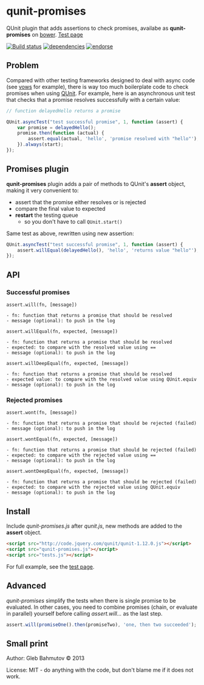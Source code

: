 # qunit-promises

QUnit plugin that adds assertions to check promises, availabe
as **qunit-promises** on [bower](http://sindresorhus.com/bower-components/).
[Test page](http://glebbahmutov.com/qunit-promises/)

[![Build status][ci-image]][ci-url]
[![dependencies][dependencies-image]][dependencies-url]
[![endorse][endorse-image]][endorse-url]

## Problem

Compared with other testing frameworks designed to deal with async code
(see [vows](http://vowsjs.org/) for example),
there is way too much boilerplate code to check promises when using
[QUnit](http://qunitjs.com/). For example, here is an asynchronous unit test
that checks that a promise resolves successfully with a certain value:

```javascript
// function delayedHello returns a promise

QUnit.asyncTest("test successful promise", 1, function (assert) {
    var promise = delayedHello();
    promise.then(function (actual) {
        assert.equal(actual, 'hello', 'promise resolved with "hello"');
    }).always(start);
});
```
## Promises plugin

**qunit-promises** plugin adds a pair of methods to QUnit's **assert** object,
making it very convenient to:

* assert that the promise either resolves or is rejected
* compare the final value to expected
* **restart** the testing queue
	* so you don't have to call `QUnit.start()`

Same test as above, rewritten using new assertion:

```javascript
QUnit.asyncTest("test successful promise", 1, function (assert) {
    assert.willEqual(delayedHello(), 'hello', 'returns value "hello"');
});
```
## API

### Successful promises

```
assert.will(fn, [message])

- fn: function that returns a promise that should be resolved
- message (optional): to push in the log
```

```
assert.willEqual(fn, expected, [message])

- fn: function that returns a promise that should be resolved
- expected: to compare with the resolved value using ==
- message (optional): to push in the log
```

```
assert.willDeepEqual(fn, expected, [message])

- fn: function that returns a promise that should be resolved
- expected value: to compare with the resolved value using QUnit.equiv
- message (optional): to push in the log
```

### Rejected promises

```
assert.wont(fn, [message])

- fn: function that returns a promise that should be rejected (failed)
- message (optional): to push in the log
```

```
assert.wontEqual(fn, expected, [message])

- fn: function that returns a promise that should be rejected (failed)
- expected: to compare with the rejected value using ==
- message (optional): to push in the log
```

```
assert.wontDeepEqual(fn, expected, [message])

- fn: function that returns a promise that should be rejected (failed)
- expected: to compare with the rejected value using QUnit.equiv
- message (optional): to push in the log
```

## Install

Include _qunit-promises.js_ after _qunit.js_, new methods are
added to the **assert** object.

```html
<script src="http://code.jquery.com/qunit/qunit-1.12.0.js"></script>
<script src="qunit-promises.js"></script>
<script src="tests.js"></script>
```
For full example, see the [test page](http://glebbahmutov.com/qunit-promises/).

## Advanced

*qunit-promises* simplify the tests when there is single promise to be evaluated.
In other cases, you need to combine promises (chain, or evaluate in parallel)
yourself before calling *assert.will...* as the last step.

```javascript
assert.will(promiseOne().then(promiseTwo), 'one, then two succeeded');
```

## Small print

Author: Gleb Bahmutov &copy; 2013

License: MIT - do anything with the code, but don't blame me if it does not work.

[ci-image]: https://travis-ci.org/bahmutov/qunit-promises.png?branch=master
[ci-url]: https://travis-ci.org/bahmutov/qunit-promises
[dependencies-image]: https://david-dm.org/bahmutov/qunit-promises.png
[dependencies-url]: https://david-dm.org/bahmutov/qunit-promises
[endorse-image]: https://api.coderwall.com/bahmutov/endorsecount.png
[endorse-url]: https://coderwall.com/bahmutov